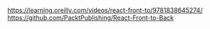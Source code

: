 https://learning.oreilly.com/videos/react-front-to/9781838645274/
https://github.com/PacktPublishing/React-Front-to-Back